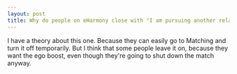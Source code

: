 ```yaml
---
layout: post
title: Why do people on eHarmony close with "I am pursuing another relationship"?
---
```



I have a theory about this one. Because they can easily go to Matching and turn it off temporarily. But I think that some people leave it on, because they want the ego boost, even though they're going to shut down the match anyway.
